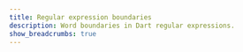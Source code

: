 ```yaml
---
title: Regular expression boundaries
description: Word boundaries in Dart regular expressions.
show_breadcrumbs: true
---
```

